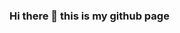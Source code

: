 ### Hi there 👋 this is my github page

<!--
**xavimurtagh/xavimurtagh** is a ✨ _special_ ✨ repository because its `README.md` (this file) appears on your GitHub profile.

Here are some ideas to get you started:

- 🔭 I’m currently working on a machine learning project to predict how well college basketball players will do in the nba.
- 🌱 I’m currently learning machine learning using python and once i finish this course i will start doing more work on machine learning as well as advanced excel and amazon AWS.
- 💬 Ask me about anything
- 📫 How to reach me: my email - xavimurtagh@outlook.com
-->
